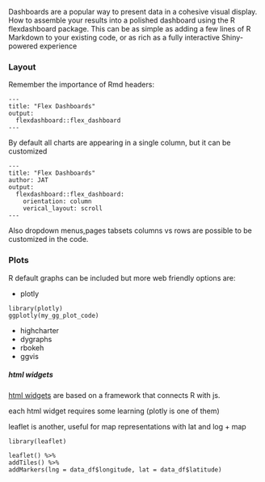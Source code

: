 Dashboards are a popular way to present data in a cohesive visual display.
How to assemble your results into a polished dashboard using the R flexdashboard package.
This can be as simple as adding a few lines of R Markdown to your existing code, or as rich as a fully interactive Shiny-powered experience

### Layout

Remember the importance of Rmd headers:
```
---
title: "Flex Dashboards"
output: 
  flexdashboard::flex_dashboard
---
```

By default all charts are appearing in a single column, but it can be customized

```
---
title: "Flex Dashboards"
author: JAT
output: 
  flexdashboard::flex_dashboard:
    orientation: column
    verical_layout: scroll
---
```


Also dropdown menus,pages tabsets columns vs rows are possible to be customized in the code.


### Plots

R default graphs can be included
but more web friendly options are:

* plotly 

```{r}
library(plotly)
ggplotly(my_gg_plot_code)
```


* highcharter
* dygraphs
* rbokeh
* ggvis

##### html widgets

[html widgets](https://www.htmlwidgets.org/) are based on a framework that connects
R with js.

each html widget requires some learning (plotly is one of them)

leaflet is another, useful for map representations
with lat and log + map

```{r interactive map with markers example}
library(leaflet)

leaflet() %>%
addTiles() %>%
addMarkers(lng = data_df$longitude, lat = data_df$latitude)
```
